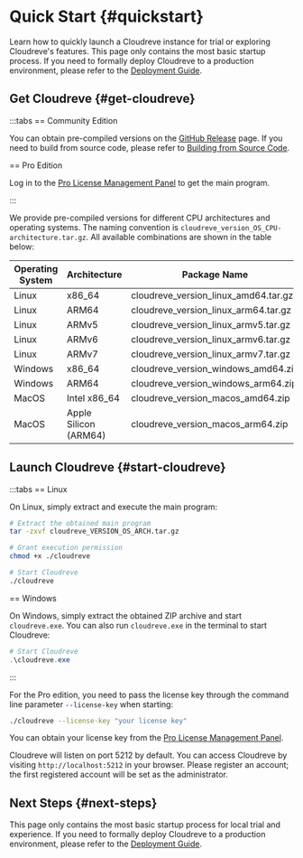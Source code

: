 # Quick Start {#quickstart}

Learn how to quickly launch a Cloudreve instance for trial or exploring Cloudreve's features. This page only contains the most basic startup process. If you need to formally deploy Cloudreve to a production environment, please refer to the [Deployment Guide](./deploy/index).

## Get Cloudreve {#get-cloudreve}

:::tabs
== Community Edition

You can obtain pre-compiled versions on the [GitHub Release](https://github.com/cloudreve/Cloudreve/releases) page. If you need to build from source code, please refer to [Building from Source Code](./index).

== Pro Edition

Log in to the [Pro License Management Panel](https://cloudreve.org/login) to get the main program.

:::

We provide pre-compiled versions for different CPU architectures and operating systems. The naming convention is `cloudreve_version_OS_CPU-architecture.tar.gz`. All available combinations are shown in the table below:

| Operating System | Architecture          | Package Name                         |
| ---------------- | --------------------- | ------------------------------------ |
| Linux            | x86_64                | cloudreve_version_linux_amd64.tar.gz |
| Linux            | ARM64                 | cloudreve_version_linux_arm64.tar.gz |
| Linux            | ARMv5                 | cloudreve_version_linux_armv5.tar.gz |
| Linux            | ARMv6                 | cloudreve_version_linux_armv6.tar.gz |
| Linux            | ARMv7                 | cloudreve_version_linux_armv7.tar.gz |
| Windows          | x86_64                | cloudreve_version_windows_amd64.zip  |
| Windows          | ARM64                 | cloudreve_version_windows_arm64.zip  |
| MacOS            | Intel x86_64          | cloudreve_version_macos_amd64.zip    |
| MacOS            | Apple Silicon (ARM64) | cloudreve_version_macos_arm64.zip    |

## Launch Cloudreve {#start-cloudreve}

:::tabs
== Linux

On Linux, simply extract and execute the main program:

```bash
# Extract the obtained main program
tar -zxvf cloudreve_VERSION_OS_ARCH.tar.gz

# Grant execution permission
chmod +x ./cloudreve

# Start Cloudreve
./cloudreve
```

== Windows

On Windows, simply extract the obtained ZIP archive and start `cloudreve.exe`. You can also run `cloudreve.exe` in the terminal to start Cloudreve:

```powershell
# Start Cloudreve
.\cloudreve.exe
```

:::

For the Pro edition, you need to pass the license key through the command line parameter `--license-key` when starting:

```bash
./cloudreve --license-key "your license key"
```

You can obtain your license key from the [Pro License Management Panel](https://cloudreve.org/login).

Cloudreve will listen on port 5212 by default. You can access Cloudreve by visiting `http://localhost:5212` in your browser. Please register an account; the first registered account will be set as the administrator.

## Next Steps {#next-steps}

This page only contains the most basic startup process for local trial and experience. If you need to formally deploy Cloudreve to a production environment, please refer to the [Deployment Guide](./deploy/index).

